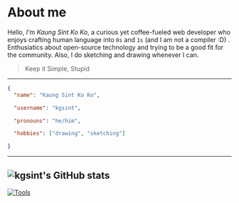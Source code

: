 # About me

Hello, *I'm Kaung Sint Ko Ko*, a curious yet coffee-fueled web developer who enjoys crafting human language into `0s` and `1s` (and I am not a compiler :D) . Enthusiatics about open-source technology and trying to be a good fit for the community. Also, I do sketching and drawing whenever I can.

>
> Keep it Simple, Stupid
>
---

  ```json
  {
    "name": "Kaung Sint Ko Ko",

    "username": "kgsint",

    "pronouns": "he/him",

    "hobbies": ["drawing", "sketching"]

  }
  ```
---

  ![kgsint's GitHub stats](https://github-readme-stats.vercel.app/api?username=kgsint&show=prs_merged&show_icons=true&theme=github_dark)
  ---
  [![Tools](https://skillicons.dev/icons?i=js,nodejs,express,php,laravel,ruby,rails,vuejs,react,mysql,postgres,mongo,git,bash,linux&theme=dark&perline=18)](https://skillicons.dev)
